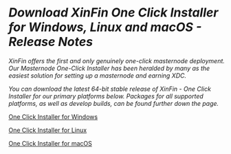 # *Download XinFin One Click Installer for Windows, Linux and macOS - Release Notes*


*XinFin offers the first and only genuinely one-click masternode deployment. Our Masternode One-Click Installer has been heralded by many as the easiest solution for setting up a masternode and earning XDC.*

*You can download the latest 64-bit stable release of XinFin - One Click Installer for our primary platforms below. Packages for all supported platforms, as well as develop builds, can be found further down the page.*

[One Click Installer for Windows](http://download.xinfin.network/XinFin-Network-installer-0-12-0.rar)


[One Click Installer for Linux](http://download.xinfin.network/XinFin-Network-installer-0-12-0.rar)


[One Click Installer for macOS](http://download.xinfin.network/XinFin-Network-installer-0-12-0.rar)
